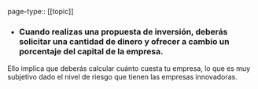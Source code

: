 page-type:: [[topic]]
- ### Cuando realizas una propuesta de inversión, deberás solicitar una cantidad de dinero y ofrecer a cambio un porcentaje del capital de la empresa.

Ello implica que deberás calcular cuánto cuesta tu empresa, lo que es muy subjetivo dado el nivel de riesgo que tienen las empresas innovadoras.



